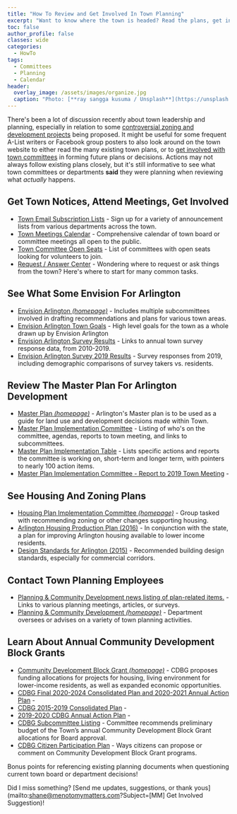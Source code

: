 ```yaml
---
title: "How To Review and Get Involved In Town Planning"
excerpt: "Want to know where the town is headed? Read the plans, get involved, and help shape the future."
toc: false
author_profile: false
classes: wide
categories:
  - HowTo
tags:
  - Committees
  - Planning
  - Calendar
header:
  overlay_image: /assets/images/organize.jpg
  caption: "Photo: [**ray sangga kusuma / Unsplash**](https://unsplash.com/)"
---
```


There's been a lot of discussion recently about town leadership and planning, especially in relation to some [controversial zoning and development projects](/issues/) being proposed.  It might be useful for some frequent A-List writers or Facebook group posters to also look around on the town website to either read the many existing town plans, or to [get involved with town committees](/townhall/) in forming future plans or decisions.  Actions may not always follow existing plans closely, but it's still informative to see what town committees or departments **said** they were planning when reviewing what _actually_ happens.

## Get Town Notices, Attend Meetings, Get Involved

- [Town Email Subscription Lists](https://www.arlingtonma.gov/communications-center/email-subscription-lists) - Sign up for a variety of announcement lists from various departments across the town.
- [Town Meetings Calendar](https://www.arlingtonma.gov/communications-center/calendar) - Comprehensive calendar of town board or committee meetings all open to the public.
- [Town Committee Open Seats](https://www.arlingtonma.gov/town-governance/all-boards-and-committees/committee-openings) - List of committees with open seats looking for volunteers to join.
- [Request / Answer Center](https://www.arlingtonma.gov/services/request-answer-center) - Wondering where to request or ask things from the town? Here's where to start for many common tasks.

## See What Some Envision For Arlington

- [Envision Arlington _(homepage)_](https://www.arlingtonma.gov/town-governance/all-boards-and-committees/envision-arlington) - Includes multiple subcommittees involved in drafting recommendations and plans for various town areas.
- [Envision Arlington Town Goals](https://www.arlingtonma.gov/town-governance/all-boards-and-committees/envision-arlington/envision-arlington-town-goals) - High level goals for the town as a whole drawn up by Envision Arlington
- [Envision Arlington Survey Results](https://www.arlingtonma.gov/town-governance/all-boards-and-committees/master-plan-implementation-committee) - Links to annual town survey response data, from 2010-2019.
- [Envision Arlington Survey 2019 Results](https://www.arlingtonma.gov/home/showdocument?id=47273) - Survey responses from 2019, including demographic comparisons of survey takers vs. residents.

## Review The Master Plan For Arlington Development

- [Master Plan _(homepage)_](https://www.arlingtonma.gov/departments/planning-community-development/master-plan) - Arlington's Master plan is to be used as a guide for land use and development decisions made within Town.
- [Master Plan Implementation Committee](https://www.arlingtonma.gov/town-governance/all-boards-and-committees/master-plan-implementation-committee) - Listing of who's on the committee, agendas, reports to town meeting, and links to subcommittees.
- [Master Plan Implementation Table](https://www.arlingtonma.gov/home/showdocument?id=45919) - Lists specific actions and reports the committee is working on, short-term and longer term, with pointers to nearly 100 action items.
- [Master Plan Implementation Committee - Report to 2019 Town Meeting](https://www.arlingtonma.gov/home/showdocument?id=46491) - 

## See Housing And Zoning Plans

- [Housing Plan Implementation Committee _(homepage)_](https://www.arlingtonma.gov/town-governance/all-boards-and-committees/housing-plan-advisory-committee) - Group tasked with recommending zoning or other changes supporting housing.
- [Arlington Housing Production Plan (2016)](https://www.arlingtonma.gov/home/showdocument?id=30611) - In conjunction with the state, a plan for improving Arlington housing available to lower income residents.
- [Design Standards for Arlington (2015)](https://www.arlingtonma.gov/home/showdocument?id=45347) - Recommended building design standards, especially for commercial corridors.

## Contact Town Planning Employees 

- [Planning & Community Development news listing of plan-related items.](https://www.arlingtonma.gov/departments/planning-community-development/projects) - Links to various planning meetings, articles, or surveys.
- [Planning & Community Development _(homepage)_](https://www.arlingtonma.gov/departments/planning-community-development) - Department oversees or advises on a variety of town planning activities.

## Learn About Annual Community Development Block Grants

- [Community Development Block Grant _(homepage)_](https://www.arlingtonma.gov/departments/planning-community-development/community-development-block-grants-cdbg) - CDBG proposes funding allocations for projects for housing, living environment for lower-income residents, as well as expanded economic opportunities.
- [CDBG Final 2020-2024 Consolidated Plan and 2020-2021 Annual Action Plan](https://www.arlingtonma.gov/home/showdocument?id=52032) - 
- [CDBG 2015-2019 Consolidated Plan](https://www.arlingtonma.gov/home/showdocument?id=33111) - 
- [2019-2020 CDBG Annual Action Plan](https://www.arlingtonma.gov/home/showdocument?id=47306) - 
- [CDBG Subcommittee Listing](https://www.arlingtonma.gov/town-governance/all-boards-and-committees/cdbg-sub-committee) - Committee recommends preliminary budget of the Town’s annual Community Development Block Grant allocations for Board approval.
- [CDBG Citizen Participation Plan](https://www.arlingtonma.gov/home/showdocument?id=46337) - Ways citizens can propose or comment on Community Development Block Grant programs.

Bonus points for referencing existing planning documents when questioning current town board or department decisions! 

Did I miss something?  [Send me updates, suggestions, or thank yous](mailto:shane@menotomymatters.com?Subject=[MM] Get Involved Suggestion)!